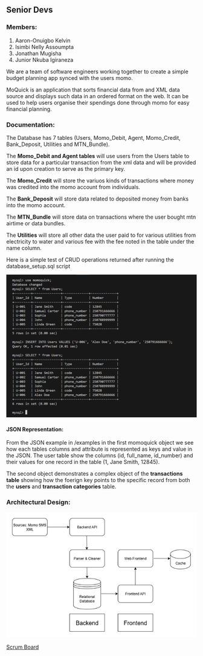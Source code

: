 ## Senior Devs
### Members:
1.    Aaron-Onuigbo Kelvin
2.    Isimbi Nelly Assoumpta
3.    Jonathan Mugisha
4.    Junior Nkuba Igiraneza

We are a team of software engineers working together to create a simple budget planning app synced with the users momo.

MoQuick is an application that sorts financial data from and XML data source and displays such data in an ordered format on the web. It can be used to help users organise their spendings done through momo for easy financial planning.

### Documentation:
The Database has 7 tables (Users, Momo_Debit, Agent, Momo_Credit, Bank_Deposit, Utilities and MTN_Bundle).

The **Momo_Debit and Agent tables** will use users from the Users table to store data for a particular transaction from the xml data and will be provided an id upon creation to serve as the primary key.

The **Momo_Credit** will store the variuos kinds of transactions where money was credited into the momo account from individuals.

The **Bank_Deposit** will store data related to deposited money from banks into the momo account.

The **MTN_Bundle** will store data on transactions where the user bought mtn airtime or data bundles.

The **Utilities** will store all other data the user paid to for various utilities from electricity to water and various fee with the fee noted in the table under the name column.

Here is a simple test of CRUD operations returned after running the database_setup.sql script

![alt text](https://github.com/KelvinAaron/MoQuick/blob/main/docs/demo.png) 

#### JSON Representation:
From the JSON example in /examples in the first momoquick object we see how each tables columns and attribute is represented as keys and value in the JSON. The user table show the columns (id, full_name, id_number) and their values for one record in the table (1, Jane Smith, 12845).

The second object demonstrates a complex object of the **transactions table** showing how the foerign key points to the specific record from both the **users** and **transaction categories** table.

### Architectural Design:

![alt text](https://github.com/KelvinAaron/MoQuick/blob/main/docs/Architectural.png) 

[Scrum Board](https://github.com/users/KelvinAaron/projects/1/views/1)

